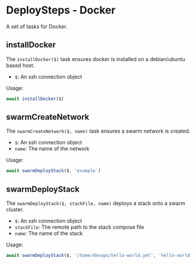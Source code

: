# DeploySteps - Docker

A set of tasks for Docker.

## installDocker
The `installDocker($)` task ensures docker is installed on a debian/ubuntu based host.

- `$`: An ssh connection object

Usage:

```javascript
await installDocker($)
```

## swarmCreateNetwork
The `swarmCreateNetwork($, name)` task ensures a swarm network is created.

- `$`: An ssh connection object
- `name`: The name of the network

Usage:

```javascript
await swarmDeployStack($, 'example')
```

## swarmDeployStack
The `swarmDeployStack($, stackFile, name)` deploys a stack onto a swarm cluster.

- `$`: An ssh connection object
- `stackFile`: The remote path to the stack compose file
- `name`: The name of the stack

Usage:

```javascript
await swarmDeployStack($, '/home/devops/hello-world.yml', 'hello-world');
```
